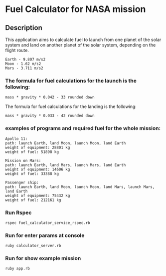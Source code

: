 
# Fuel Calculator for NASA mission

## Description
This application aims to calculate fuel to launch from one planet of the solar system and land on another planet of the solar system, depending on the flight route.
````
Earth - 9.807 m/s2
Moon - 1.62 m/s2
Mars - 3.711 m/s2
````
### The formula for fuel calculations for the launch is the following:

````
mass * gravity * 0.042 - 33 rounded down
````
The formula for fuel calculations for the landing is the following:
````
mass * gravity * 0.033 - 42 rounded down
````
### examples of programs and required fuel for the whole mission:

````
Apollo 11:
path: launch Earth, land Moon, launch Moon, land Earth
weight of equipment: 28801 kg
weight of fuel: 51898 kg

Mission on Mars:
path: launch Earth, land Mars, launch Mars, land Earth
weight of equipment: 14606 kg
weight of fuel: 33388 kg

Passenger ship:
path: launch Earth, land Moon, launch Moon, land Mars, launch Mars, land Earth
weight of equipment: 75432 kg
weight of fuel: 212161 kg
````

### Run Rspec
````
rspec fuel_calculator_service_rspec.rb
````

### Run for enter params at console
````
ruby calculator_server.rb
````

### Run for show example mission
````
ruby app.rb
````
